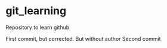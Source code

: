 # git_learning
Repository to learn github 

First commit, but corrected. But without author
Second commit